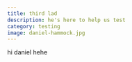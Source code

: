 ```yaml
---
title: third lad
description: he's here to help us test
category: testing
image: daniel-hammock.jpg
---
```


hi daniel hehe